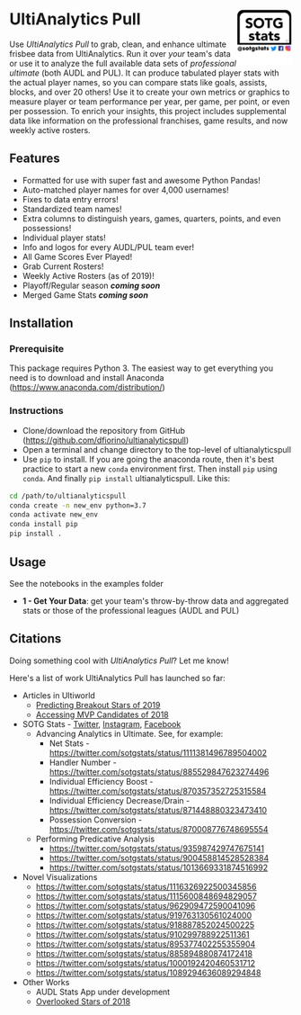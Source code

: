 # UltiAnalytics Pull <img align="right" width="100" height="100" src="ultianalyticspull/images/logo.png">

Use *UltiAnalytics Pull* to grab, clean, and enhance ultimate frisbee data from UltiAnalytics. Run it over *your* team's data or use it to analyze the full available data sets of *professional ultimate* (both AUDL and PUL). It can produce tabulated player stats with the actual player names, so you can compare stats like goals, assists, blocks, and over 20 others! Use it to create your own metrics or graphics to measure player or team performance per year, per game, per point, or even per possession. To enrich your insights, this project includes supplemental data like information on the professional franchises,  game results, and now weekly active rosters.

## Features

- Formatted for use with super fast and awesome Python Pandas!
- Auto-matched player names for over 4,000 usernames!
- Fixes to data entry errors!
- Standardized team names!
- Extra columns to distinguish years, games, quarters, points, and even possessions!
- Individual player stats!
- Info and logos for every AUDL/PUL team ever!
- All Game Scores Ever Played!
- Grab Current Rosters!
- Weekly Active Rosters (as of 2019)!
- Playoff/Regular season ***coming soon***
- Merged Game Stats ***coming soon***


## Installation

### Prerequisite
This package requires Python 3. The easiest way to get everything you need is to download and install Anaconda (https://www.anaconda.com/distribution/)

### Instructions
- Clone/download the repository from GitHub (https://github.com/dfiorino/ultianalyticspull)
- Open a terminal and change directory to the top-level of ultianalyticspull
- Use `pip` to install. If you are going the anaconda route, then it's best practice to start a new `conda` environment first. Then install `pip` using `conda`. And finally `pip install` ultianalyticspull. Like this:

```bash
cd /path/to/ultianalyticspull
conda create -n new_env python=3.7
conda activate new_env
conda install pip
pip install .
```

## Usage

See the notebooks in the examples folder 

- **1 - Get Your Data**:  get your team's throw-by-throw data and aggregated stats or those of the professional leagues (AUDL and PUL)


## Citations

Doing something cool with *UltiAnalytics Pull*? Let me know!

Here's a list of work UltiAnalytics Pull has launched so far:

- Articles in Ultiworld
  - [Predicting Breakout Stars of 2019](https://ultiworld.com/2019/03/29/predicting-audls-breakout-stars-stats/)
  - [Accessing MVP Candidates of 2018](https://ultiworld.com/2017/10/03/assessing-audl-mvp-candidates/)
- SOTG Stats - [Twitter](https://twitter.com/sotgstats), [Instagram](https://instagram.com/sotgstats/), [Facebook](https://www.facebook.com/sotgstats/)
  - Advancing Analytics in Ultimate. See, for example:
    - Net Stats - https://twitter.com/sotgstats/status/1111381496789504002
    - Handler Number - https://twitter.com/sotgstats/status/885529847623274496
    - Individual Efficiency Boost - https://twitter.com/sotgstats/status/870357352725315584
    - Individual Efficiency Decrease/Drain - https://twitter.com/sotgstats/status/871448880323473410
    - Possession Conversion - https://twitter.com/sotgstats/status/870008776748695554
  - Performing Predicative Analysis
    - https://twitter.com/sotgstats/status/935987429747675141
    - https://twitter.com/sotgstats/status/900458814528528384
    - https://twitter.com/sotgstats/status/1013669331874516992
 - Novel Visualizations
   - https://twitter.com/sotgstats/status/1116326922500345856
   - https://twitter.com/sotgstats/status/1115600848694829057
   - https://twitter.com/sotgstats/status/962909472590041096
   - https://twitter.com/sotgstats/status/919763130561024000
   - https://twitter.com/sotgstats/status/918887852024500225
   - https://twitter.com/sotgstats/status/910299788922511361
   - https://twitter.com/sotgstats/status/895377402255355904
   - https://twitter.com/sotgstats/status/885894880874172418
   - https://twitter.com/sotgstats/status/1000192420460531712
   - https://twitter.com/sotgstats/status/1089294636089294848
- Other Works
  - AUDL Stats App under development
  - [Overlooked Stars of 2018](https://afbcary.github.io/audl-stats/)
